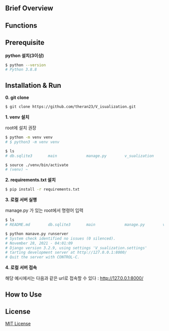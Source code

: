 
## Brief Overview





## Functions






## Prerequisite

__python 설치(3이상)__

```bash
$ python --version
# Python 3.8.8 

```

## Installation & Run


__0. git clone__

```bash
$ git clone https://github.com/theran23/V_isualization.git
```

__1. venv 설치__

root에 설치 권장

```bash
$ python -m venv venv
# $ python3 -m venv venv 

$ ls
# db.sqlite3       main             manage.py        v_sualization             requirements.txt venv

$ source ./venv/bin/activate
# (venv) ~

```

__2. requirements.txt 설치__

```bash
$ pip install -r requirements.txt
```

__3. 로컬 서버 실행__

manage.py 가 있는 root에서 명령어 입력

```bash
$ ls
# README.md        db.sqlite3       main             manage.py        v_sualization             requirements.txt venv

$ python manave.py runserver
# System check identified no issues (0 silenced).
# November 28, 2021 - 04:01:09
# Django version 3.2.9, using settings 'V_sualization.settings'
# tarting development server at http://127.0.0.1:8000/
# Quit the server with CONTROL-C.
```

__4. 로컬 서버 접속__

해당 예시에서는 다음과 같은 url로 접속할 수 있다 : http://127.0.0.1:8000/



## How to Use



  





## License

[MIT License]()
